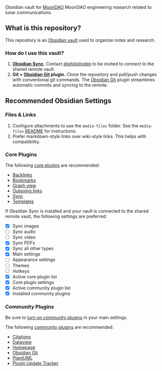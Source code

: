 Obsidian vault for [MoonDAO](MoonDAO.md) MoonDAO engineering research related to lunar communications.

## What is this repository?
This repository is an [Obsidian vault](https://help.obsidian.md/Home) used to organize notes and research.

### How do I use this vault?
1. **[Obsidian Sync](https://help.obsidian.md/Obsidian+Sync/Introduction+to+Obsidian+Sync).** Contact [@philiplinden](reference/@philiplinden.md) to be invited to connect to the shared remote vault.
2. **Git + [Obsidian Git](https://github.com/denolehov/obsidian-git) plugin.** Clone the repository and pull/push changes with conventional git commands. The [Obsidian Git](https://github.com/denolehov/obsidian-git) plugin streamlines automatic commits and syncing to the remote.
## Recommended Obsidian Settings

### Files & Links
1. Configure attachments to use the `media-files` folder. See the `media-files` [README](media-files/README.md) for instructions.
2. Prefer markdown-style links over wiki-style links. This helps with compatibility.

### Core Plugins
The following [core plugins](https://help.obsidian.md/Plugins/Core+plugins) are recommended:
- [Backlinks](https://help.obsidian.md/Plugins/Backlinks)
- [Bookmarks](https://help.obsidian.md/Plugins/Bookmarks)
- [Graph view](https://help.obsidian.md/Plugins/Graph+view)
- [Outgoing links](https://help.obsidian.md/Plugins/Outgoing+links)
- [Sync](https://help.obsidian.md/Obsidian+Sync/Introduction+to+Obsidian+Sync)
- [Templates](https://help.obsidian.md/Plugins/Templates)

If Obsidian Sync is installed and your vault is connected to the shared remote vault, the following settings are preferred:

- [x] Sync images
- [ ] Sync audio
- [ ] Sync video
- [x] Sync PDFs
- [x] Sync all other types
- [x] Main settings
- [ ] Appearance settings
- [ ] Themes
- [ ] Hotkeys
- [x] Active core plugin list
- [x] Core plugin settings
- [x] Active community plugin list
- [x] Installed community plugins

### Community Plugins
Be sure to [turn on community plugins](https://help.obsidian.md/Extending+Obsidian/Community+plugins) in your main settings.

The following [community plugins](https://obsidian.md/plugins) are recommended:
- [Citations](https://obsidian.md/plugins?id=obsidian-citation-plugin)
- [Dataview](https://obsidian.md/plugins?id=dataview)
- [Homepage](https://obsidian.md/plugins?id=homepage)
- [Obsidian Git](https://obsidian.md/plugins?id=obsidian-git)
- [PlantUML](https://obsidian.md/plugins?id=obsidian-plantuml)
- [Plugin Update Tracker](https://obsidian.md/plugins?id=obsidian-plugin-update-tracker)
